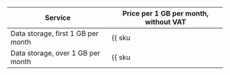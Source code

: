 | Service | Price per 1 GB per month, without VAT |
| --- | --- |
| Data storage, first 1 GB per month | {{ sku|USD|logging.storage.data|month|string }} |
| Data storage, over 1 GB per month | {{ sku|USD|logging.storage.data|pricingRate.720|month|string }} |